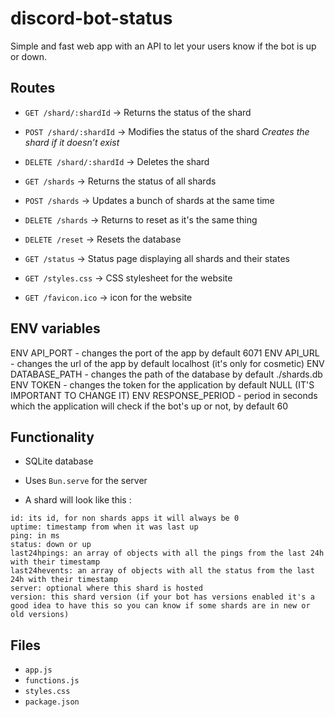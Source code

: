 # discord-bot-status  
Simple and fast web app with an API to let your users know if the bot is up or down.  

## Routes  

- `GET /shard/:shardId` → Returns the status of the shard
- `POST /shard/:shardId` → Modifies the status of the shard *Creates the shard if it doesn’t exist*  
- `DELETE /shard/:shardId` → Deletes the shard

- `GET /shards` → Returns the status of all shards
- `POST /shards` → Updates a bunch of shards at the same time
- `DELETE /shards` → Returns to reset as it's the same thing

- `DELETE /reset` → Resets the database

- `GET /status` → Status page displaying all shards and their states  

- `GET /styles.css` → CSS stylesheet for the website
- `GET /favicon.ico` → icon for the website

## ENV variables

ENV API_PORT - changes the port of the app by default 6071
ENV API_URL - changes the url of the app by default localhost (it's only for cosmetic)
ENV DATABASE_PATH - changes the path of the database by default ./shards.db
ENV TOKEN - changes the token for the application by default NULL (IT'S IMPORTANT TO CHANGE IT)
ENV RESPONSE_PERIOD - period in seconds which the application will check if the bot's up or not, by default 60

## Functionality  

- SQLite database
- Uses `Bun.serve` for the server

- A shard will look like this : 
```
id: its id, for non shards apps it will always be 0
uptime: timestamp from when it was last up
ping: in ms 
status: down or up
last24hpings: an array of objects with all the pings from the last 24h with their timestamp
last24hevents: an array of objects with all the status from the last 24h with their timestamp
server: optional where this shard is hosted
version: this shard version (if your bot has versions enabled it's a good idea to have this so you can know if some shards are in new or old versions)
```

## Files  

- `app.js`  
- `functions.js`  
- `styles.css`  
- `package.json`